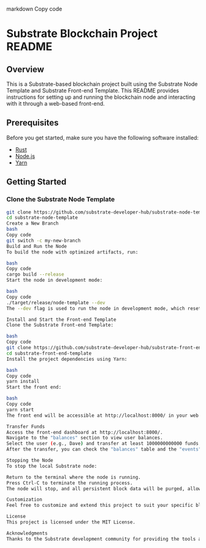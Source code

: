 markdown
Copy code
# Substrate Blockchain Project README

## Overview

This is a Substrate-based blockchain project built using the Substrate Node Template and Substrate Front-end Template. This README provides instructions for setting up and running the blockchain node and interacting with it through a web-based front-end.

## Prerequisites

Before you get started, make sure you have the following software installed:

- [Rust](https://www.rust-lang.org/)
- [Node.js](https://nodejs.org/)
- [Yarn](https://yarnpkg.com/)

## Getting Started

### Clone the Substrate Node Template

```bash
git clone https://github.com/substrate-developer-hub/substrate-node-template
cd substrate-node-template
Create a New Branch
bash
Copy code
git switch -c my-new-branch
Build and Run the Node
To build the node with optimized artifacts, run:

bash
Copy code
cargo build --release
Start the node in development mode:

bash
Copy code
./target/release/node-template --dev
The --dev flag is used to run the node in development mode, which resets all active data when the node is stopped.

Install and Start the Front-end Template
Clone the Substrate Front-end Template:

bash
Copy code
git clone https://github.com/substrate-developer-hub/substrate-front-end-template
cd substrate-front-end-template
Install the project dependencies using Yarn:

bash
Copy code
yarn install
Start the front end:

bash
Copy code
yarn start
The front end will be accessible at http://localhost:8000/ in your web browser.

Transfer Funds
Access the front-end dashboard at http://localhost:8000/.
Navigate to the "balances" section to view user balances.
Select the user (e.g., Dave) and transfer at least 1000000000000 funds to that user.
After the transfer, you can check the "balances" table and the "events" table in the dashboard to confirm the transfer was successful.

Stopping the Node
To stop the local Substrate node:

Return to the terminal where the node is running.
Press Ctrl-C to terminate the running process.
The node will stop, and all persistent block data will be purged, allowing you to start with a clean state next time you run the node.

Customization
Feel free to customize and extend this project to suit your specific blockchain application needs. You can modify the runtime logic, add custom modules, or integrate other features as required.

License
This project is licensed under the MIT License.

Acknowledgments
Thanks to the Substrate development community for providing the tools and templates to kickstart blockchain development.